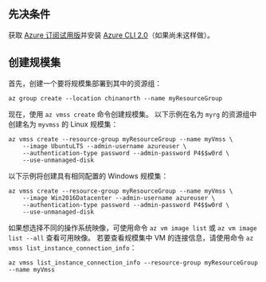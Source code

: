 ## <a name="prerequisites"></a>先决条件

获取 [Azure 订阅试用版](/pricing/1rmb-trial/)并安装 [Azure CLI 2.0](https://docs.microsoft.com/zh-cn/cli/azure/install-az-cli2)（如果尚未这样做）。

## <a name="create-the-scale-set"></a>创建规模集

首先，创建一个要将规模集部署到其中的资源组：

    az group create --location chinanorth --name myResourceGroup

现在，使用 `az vmss create` 命令创建规模集。 以下示例在名为 `myrg` 的资源组中创建名为 `myvmss` 的 Linux 规模集：

    az vmss create --resource-group myResourceGroup --name myVmss \
        --image UbuntuLTS --admin-username azureuser \
        --authentication-type password --admin-password P4$$w0rd \
        --use-unmanaged-disk

以下示例将创建具有相同配置的 Windows 规模集：

    az vmss create --resource-group myResourceGroup --name myVmss \
        --image Win2016Datacenter --admin-username azureuser \
        --authentication-type password --admin-password P4$$w0rd \
        --use-unmanaged-disk

如果想选择不同的操作系统映像，可使用命令 `az vm image list` 或 `az vm image list --all` 查看可用映像。 若要查看规模集中 VM 的连接信息，请使用命令 `az vmss list_instance_connection_info`：

    az vmss list_instance_connection_info --resource-group myResourceGroup --name myVmss